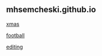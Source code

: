 ## mhsemcheski.github.io

[xmas](http://xmas.semcheski.com)

[football](football.md)

[editing](editing.md)

